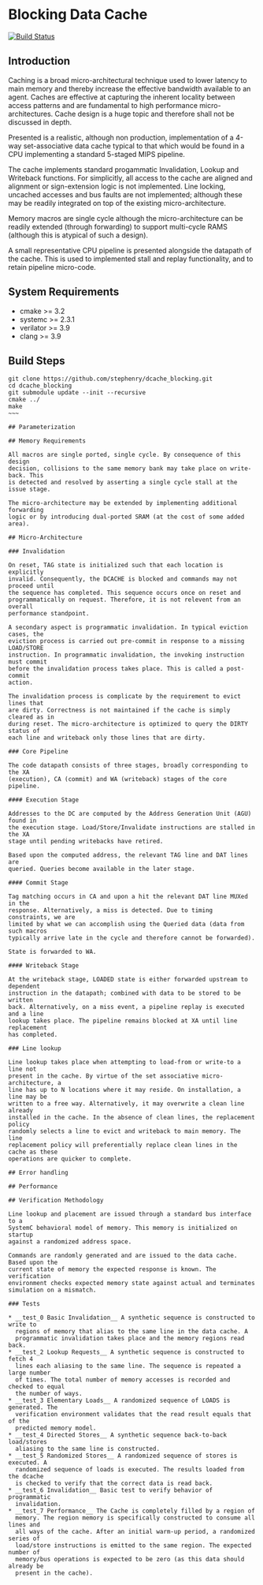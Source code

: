 # Blocking Data Cache

[![Build Status](https://travis-ci.org/stephenry/dcache_blocking.svg?branch=master)](https://travis-ci.org/stephenry/dcache_blocking)

## Introduction

Caching is a broad micro-architectural technique used to lower latency to main
memory and thereby increase the effective bandwidth available to an
agent. Caches are effective at capturing the inherent locality between access
patterns and are fundamental to high performance micro-architectures. Cache
design is a huge topic and therefore shall not be discussed in depth.

Presented is a realistic, although non production, implementation of a 4-way
set-associative data cache typical to that which would be found in a CPU
implementing a standard 5-staged MIPS pipeline.

The cache implements standard progammatic Invalidation, Lookup and Writeback
functions. For simplicitly, all access to the cache are aligned and alignment or
sign-extension logic is not implemented. Line locking, uncached accesses and bus
faults are not implemented; although these may be readily integrated on top of
the existing micro-architecture.

Memory macros are single cycle although the micro-architecture can be readily
extended (through forwarding) to support multi-cycle RAMS (although this is
atypical of such a design).

A small representative CPU pipeline is presented alongside the datapath of the
cache. This is used to implemented stall and replay functionality, and to retain
pipeline micro-code.

## System Requirements
* cmake >= 3.2
* systemc >= 2.3.1
* verilator >= 3.9
* clang >= 3.9

## Build Steps
~~~~
git clone https://github.com/stephenry/dcache_blocking.git
cd dcache_blocking
git submodule update --init --recursive
cmake ../
make
~~~

## Parameterization

## Memory Requirements

All macros are single ported, single cycle. By consequence of this design
decision, collisions to the same memory bank may take place on write-back. This
is detected and resolved by asserting a single cycle stall at the issue stage.

The micro-architecture may be extended by implementing additional forwarding
logic or by introducing dual-ported SRAM (at the cost of some added area).

## Micro-Architecture

### Invalidation

On reset, TAG state is initialized such that each location is explicitly
invalid. Consequently, the DCACHE is blocked and commands may not proceed until
the sequence has completed. This sequence occurs once on reset and
programmatically on request. Therefore, it is not relevent from an overall
performance standpoint.

A secondary aspect is programmatic invalidation. In typical eviction cases, the
eviction process is carried out pre-commit in response to a missing LOAD/STORE
instruction. In programmatic invalidation, the invoking instruction must commit
before the invalidation process takes place. This is called a post-commit
action.

The invalidation process is complicate by the requirement to evict lines that
are dirty. Correctness is not maintained if the cache is simply cleared as in
during reset. The micro-architecture is optimized to query the DIRTY status of
each line and writeback only those lines that are dirty.

### Core Pipeline

The code datapath consists of three stages, broadly corresponding to the XA
(execution), CA (commit) and WA (writeback) stages of the core pipeline.

#### Execution Stage

Addresses to the DC are computed by the Address Generation Unit (AGU) found in
the execution stage. Load/Store/Invalidate instructions are stalled in the XA
stage until pending writebacks have retired.

Based upon the computed address, the relevant TAG line and DAT lines are
queried. Queries become available in the later stage.

#### Commit Stage

Tag matching occurs in CA and upon a hit the relevant DAT line MUXed in the
response. Alternatively, a miss is detected. Due to timing constraints, we are
limited by what we can accomplish using the Queried data (data from such macros
typically arrive late in the cycle and therefore cannot be forwarded).

State is forwarded to WA.

#### Writeback Stage

At the writeback stage, LOADED state is either forwarded upstream to dependent
instruction in the datapath; combined with data to be stored to be written
back. Alternatively, on a miss event, a pipeline replay is executed and a line
lookup takes place. The pipeline remains blocked at XA until line replacement
has completed.

### Line lookup

Line lookup takes place when attempting to load-from or write-to a line not
present in the cache. By virtue of the set associative micro-architecture, a
line has up to N locations where it may reside. On installation, a line may be
written to a free way. Alternatively, it may overwrite a clean line already
installed in the cache. In the absence of clean lines, the replacement policy
randomly selects a line to evict and writeback to main memory. The line
replacement policy will preferentially replace clean lines in the cache as these
operations are quicker to complete.

## Error handling

## Performance

## Verification Methodology

Line lookup and placement are issued through a standard bus interface to a
SystemC behavioral model of memory. This memory is initialized on startup
against a randomized address space.

Commands are randomly generated and are issued to the data cache. Based upon the
current state of memory the expected response is known. The verification
environment checks expected memory state against actual and terminates
simulation on a mismatch.

### Tests

* __test_0 Basic Invalidation__ A synthetic sequence is constructed to write to
  regions of memory that alias to the same line in the data cache. A
  programmatic invalidation takes place and the memory regions read back.
* __test_2 Lookup Requests__ A synthetic sequence is constructed to fetch 4
  lines each aliasing to the same line. The sequence is repeated a large number
  of times. The total number of memory accesses is recorded and checked to equal
  the number of ways.
* __test_3 Elementary Loads__ A randomized sequence of LOADS is generated. The
  verification environment validates that the read result equals that of the
  predicted memory model.
* __test_4 Directed Stores__ A synthetic sequence back-to-back load/stores
  aliasing to the same line is constructed.
* __test_5 Randomized Stores__ A randomized sequence of stores is executed. A
  randomized sequence of loads is executed. The results loaded from the dcache
  is checked to verify that the correct data is read back.
* __test_6 Invalidation__ Basic test to verify behavior of programmatic
  invalidation.
* __test_7 Performance__ The Cache is completely filled by a region of
  memory. The region memory is specifically constructed to consume all lines and
  all ways of the cache. After an initial warm-up period, a randomized series of
  load/store instructions is emitted to the same region. The expected number of
  memory/bus operations is expected to be zero (as this data should already be
  present in the cache).
